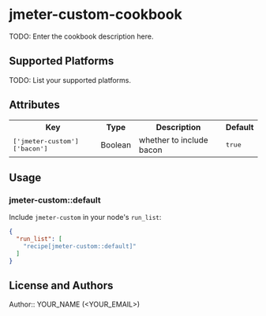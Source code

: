 # jmeter-custom-cookbook

TODO: Enter the cookbook description here.

## Supported Platforms

TODO: List your supported platforms.

## Attributes

<table>
  <tr>
    <th>Key</th>
    <th>Type</th>
    <th>Description</th>
    <th>Default</th>
  </tr>
  <tr>
    <td><tt>['jmeter-custom']['bacon']</tt></td>
    <td>Boolean</td>
    <td>whether to include bacon</td>
    <td><tt>true</tt></td>
  </tr>
</table>

## Usage

### jmeter-custom::default

Include `jmeter-custom` in your node's `run_list`:

```json
{
  "run_list": [
    "recipe[jmeter-custom::default]"
  ]
}
```

## License and Authors

Author:: YOUR_NAME (<YOUR_EMAIL>)
